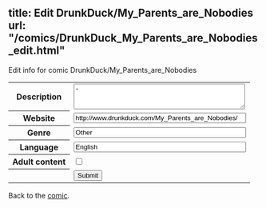title: Edit DrunkDuck/My_Parents_are_Nobodies
url: "/comics/DrunkDuck_My_Parents_are_Nobodies_edit.html"
---
Edit info for comic DrunkDuck/My_Parents_are_Nobodies

<form name="comic" action="http://gaepostmail.appspot.com/comic/" method="post">
<table class="comicinfo">
<tr>
<th>Description</th><td><textarea name="description" cols="40" rows="3">-</textarea></td>
</tr>
<tr>
<th>Website</th><td><input type="text" name="url" value="http://www.drunkduck.com/My_Parents_are_Nobodies/" size="40"/></td>
</tr>
<tr>
<th>Genre</th><td><input type="text" name="genre" value="Other" size="40"/></td>
</tr>
<tr>
<th>Language</th><td><input type="text" name="language" value="English" size="40"/></td>
</tr>
<tr>
<th>Adult content</th><td><input type="checkbox" name="adult" value="adult" /></td>
</tr>
<tr>
<th></th><td>
<input type="hidden" name="comic" value="DrunkDuck_My_Parents_are_Nobodies" />
<input type="submit" name="submit" value="Submit" />
</td>
</tr>
</table>
</form>

Back to the [comic](DrunkDuck_My_Parents_are_Nobodies.html).
